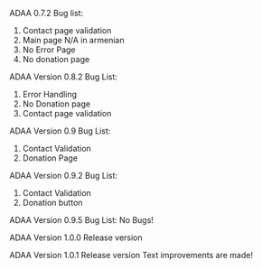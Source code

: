 ADAA 0.7.2
Bug list:
1. Contact page validation
2. Main page N/A in armenian
3. No Error Page
4. No donation page

ADAA Version 0.8.2
Bug List:
1. Error Handling
2. No Donation page
3. Contact page validation

ADAA Version 0.9
Bug List:
1. Contact Validation
2. Donation Page

ADAA Version 0.9.2
Bug List:
1. Contact Validation
2. Donation button

ADAA Version 0.9.5
Bug List:
No Bugs!

ADAA Version 1.0.0
Release version

ADAA Version 1.0.1
Release version
Text improvements are made!